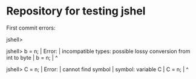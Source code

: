 # Repository for testing jshel

First commit errors:

jshell>

jshell> b = n;
|  Error:
|  incompatible types: possible lossy conversion from int to byte
|  b = n;
|      ^

jshell> C = n;
|  Error:
|  cannot find symbol
|    symbol:   variable C
|  C = n;
|  ^

